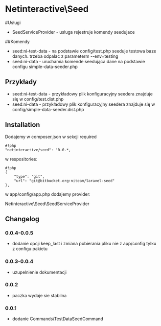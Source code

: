 Netinteractive\Seed
=====================


#Usługi
- SeedServiceProvider - usługa rejestruje komendy seedujace

##Komendy
- seed:ni-test-data - na podstawie config/test.php seeduje testowa baze danych. trzeba odpalac z parameterm --env=testing
- seed:ni-data - uruchamia komende seedująca dane na podstawie configu simple-data-seeder.php

## Przykłady
- seed:ni-test-data - przykładowy plik konfiguracyjny seedera znajduje się w config/test.dist.php
- seed:ni-data - przykładowy plik konfiguracyjny seedera znajduje się w config/simple-data-seeder.dist.php

## Installation

Dodajemy w composer.json w sekcji required
```
#!php
"netinteractive/seed": "0.0.*,
```

w respositories:
```
#!php
{
    "type": "git",
    "url": "git@bitbucket.org:niteam/laravel-seed"
},
```

w app/config/app.php dodajemy provider:

Netinteractive\Seed\SeedServiceProvider

## Changelog

### 0.0.4-0.0.5 
 - dodanie opcji keep_last i zmiana pobierania pliku nie z app/config tylku z configu pakietu

### 0.0.3-0.0.4
 - uzupelnienie dokumentacji

### 0.0.2
 - paczka wydaje sie stabilna

### 0.0.1
 -  dodanie Commands\TestDataSeedCommand

